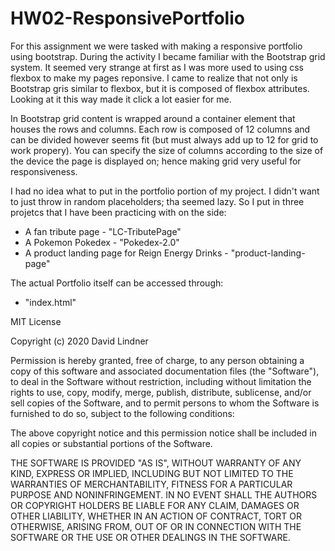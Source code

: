 # HW02-ResponsivePortfolio

  For this assignment we were tasked with making a responsive portfolio using bootstrap. During the activity I became familiar with the Bootstrap grid system. It seemed very strange at first as I was more used to using css flexbox to make my pages reponsive. I came to realize that not only is Bootstrap gris similar to flexbox, but it is composed of flexbox attributes. Looking at it this way made it click a lot easier for me. 
  
  In Bootstrap grid content is wrapped around a container element that houses the rows and columns. Each row is composed of 12 columns and can be divided however seems fit (but must always add up to 12 for grid to work propery). You can specify the size of columns according to the size of the device the page is displayed on; hence making grid very useful for responsiveness.
  
  I had no idea what to put in the portfolio portion of my project. I didn't want to just throw in random placeholders; tha seemed lazy. So I put in three projetcs that I have been practicing with on the side:
  
  * A fan tribute page - "LC-TributePage"
  * A Pokemon Pokedex - "Pokedex-2.0"
  * A product landing page for Reign Energy Drinks - "product-landing-page"
  
  The actual Portfolio itself can be accessed through:
  
  * "index.html"
  
  MIT License

Copyright (c) 2020 David Lindner

Permission is hereby granted, free of charge, to any person obtaining a copy
of this software and associated documentation files (the "Software"), to deal
in the Software without restriction, including without limitation the rights
to use, copy, modify, merge, publish, distribute, sublicense, and/or sell
copies of the Software, and to permit persons to whom the Software is
furnished to do so, subject to the following conditions:

The above copyright notice and this permission notice shall be included in all
copies or substantial portions of the Software.

THE SOFTWARE IS PROVIDED "AS IS", WITHOUT WARRANTY OF ANY KIND, EXPRESS OR
IMPLIED, INCLUDING BUT NOT LIMITED TO THE WARRANTIES OF MERCHANTABILITY,
FITNESS FOR A PARTICULAR PURPOSE AND NONINFRINGEMENT. IN NO EVENT SHALL THE
AUTHORS OR COPYRIGHT HOLDERS BE LIABLE FOR ANY CLAIM, DAMAGES OR OTHER
LIABILITY, WHETHER IN AN ACTION OF CONTRACT, TORT OR OTHERWISE, ARISING FROM,
OUT OF OR IN CONNECTION WITH THE SOFTWARE OR THE USE OR OTHER DEALINGS IN THE
SOFTWARE.
